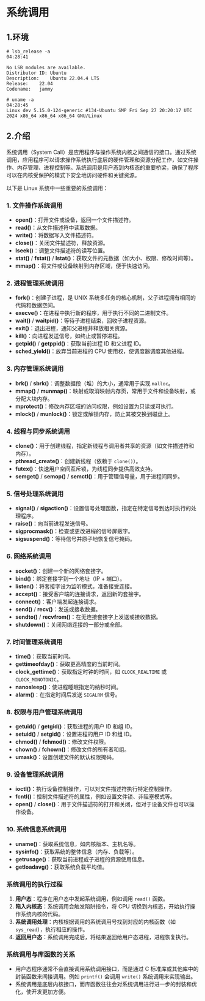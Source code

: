 # 系统调用

## 1.环境

```shell
# lsb_release -a                                                                                                                               04:28:41

No LSB modules are available.
Distributor ID:	Ubuntu
Description:	Ubuntu 22.04.4 LTS
Release:	22.04
Codename:	jammy

# uname -a                                                                                                                                  04:28:45
Linux dev 5.15.0-124-generic #134-Ubuntu SMP Fri Sep 27 20:20:17 UTC 2024 x86_64 x86_64 x86_64 GNU/Linux

```

## 2.介绍

系统调用（System Call）是应用程序与操作系统内核之间通信的接口。通过系统调用，应用程序可以请求操作系统执行底层的硬件管理和资源分配工作，如文件操作、内存管理、进程控制等。系统调用是用户态到内核态的重要桥梁，确保了程序可以在内核受保护的模式下安全地访问硬件和关键资源。

以下是 Linux 系统中一些重要的系统调用：

### 1. **文件操作系统调用**
   - **open()**：打开文件或设备，返回一个文件描述符。
   - **read()**：从文件描述符中读取数据。
   - **write()**：将数据写入文件描述符。
   - **close()**：关闭文件描述符，释放资源。
   - **lseek()**：调整文件描述符的读写位置。
   - **stat()** / **fstat()** / **lstat()**：获取文件的元数据（如大小、权限、修改时间等）。
   - **mmap()**：将文件或设备映射到内存区域，便于快速访问。

### 2. **进程管理系统调用**
   - **fork()**：创建子进程，是 UNIX 系统多任务的核心机制，父子进程拥有相同的代码和数据空间。
   - **execve()**：在进程中执行新的程序，用于执行不同的二进制文件。
   - **wait()** / **waitpid()**：等待子进程结束，回收子进程资源。
   - **exit()**：退出进程，通知父进程并释放相关资源。
   - **kill()**：向进程发送信号，如终止或暂停进程。
   - **getpid()** / **getppid()**：获取当前进程 ID 和父进程 ID。
   - **sched_yield()**：放弃当前进程的 CPU 使用权，使调度器调度其他进程。

### 3. **内存管理系统调用**
   - **brk()** / **sbrk()**：调整数据段（堆）的大小，通常用于实现 `malloc`。
   - **mmap()** / **munmap()**：映射或取消映射内存页，常用于文件和设备映射，或分配大块内存。
   - **mprotect()**：修改内存区域的访问权限，例如设置为只读或可执行。
   - **mlock()** / **munlock()**：锁定或解锁内存，防止其被交换到磁盘上。

### 4. **线程与同步系统调用**
   - **clone()**：用于创建线程，指定新线程与调用者共享的资源（如文件描述符和内存）。
   - **pthread_create()**：创建新线程（依赖于 `clone()`）。
   - **futex()**：快速用户空间互斥锁，为线程同步提供高效支持。
   - **semget()** / **semop()** / **semctl()**：用于管理信号量，用于进程间同步。

### 5. **信号处理系统调用**
   - **signal()** / **sigaction()**：设置信号处理函数，指定在特定信号到达时执行的处理程序。
   - **raise()**：向当前进程发送信号。
   - **sigprocmask()**：检查或更改进程的信号屏蔽字。
   - **sigsuspend()**：等待信号并原子地恢复信号掩码。

### 6. **网络系统调用**
   - **socket()**：创建一个新的网络套接字。
   - **bind()**：绑定套接字到一个地址（IP + 端口）。
   - **listen()**：将套接字设为监听模式，准备接受连接。
   - **accept()**：接受客户端的连接请求，返回新的套接字。
   - **connect()**：客户端发起连接请求。
   - **send()** / **recv()**：发送或接收数据。
   - **sendto()** / **recvfrom()**：在无连接套接字上发送或接收数据。
   - **shutdown()**：关闭网络连接的一部分或全部。
  
### 7. **时间管理系统调用**
   - **time()**：获取当前时间。
   - **gettimeofday()**：获取更高精度的当前时间。
   - **clock_gettime()**：获取指定时钟的时间，如 `CLOCK_REALTIME` 或 `CLOCK_MONOTONIC`。
   - **nanosleep()**：使进程睡眠指定的纳秒时间。
   - **alarm()**：在指定时间后发送 `SIGALRM` 信号。

### 8. **权限与用户管理系统调用**
   - **getuid()** / **getgid()**：获取进程的用户 ID 和组 ID。
   - **setuid()** / **setgid()**：设置进程的用户 ID 和组 ID。
   - **chmod()** / **fchmod()**：修改文件权限。
   - **chown()** / **fchown()**：修改文件的所有者和组。
   - **umask()**：设置创建文件的默认权限掩码。

### 9. **设备管理系统调用**
   - **ioctl()**：执行设备控制操作，可以对文件描述符执行特定控制操作。
   - **fcntl()**：控制文件描述符的属性，例如设置文件锁、非阻塞模式等。
   - **open()** / **close()**：用于文件描述符的打开和关闭，但对于设备文件也可以操作设备。

### 10. **系统信息系统调用**
   - **uname()**：获取系统信息，如内核版本、主机名等。
   - **sysinfo()**：获取系统的整体信息（内存、负载等）。
   - **getrusage()**：获取当前进程或子进程的资源使用信息。
   - **getloadavg()**：获取系统负载平均值。

### 系统调用的执行过程
1. **用户态**：程序在用户态中发起系统调用，例如调用 `read()` 函数。
2. **陷入内核态**：系统调用会触发陷阱指令，将 CPU 切换到内核态，开始执行操作系统内核的代码。
3. **系统调用处理**：内核根据调用的系统调用号找到对应的内核函数（如 `sys_read`），执行相应的操作。
4. **返回用户态**：系统调用完成后，将结果返回给用户态进程，进程恢复执行。

### 系统调用与库函数的关系
- 用户态程序通常不会直接调用系统调用接口，而是通过 C 标准库或其他库中的封装函数来间接调用。例如 `printf()` 会调用 `write()` 系统调用来实现输出。
- 系统调用是底层内核接口，而库函数往往会对系统调用进行进一步的封装和优化，使开发更加方便。